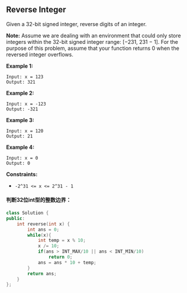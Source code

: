 ## Reverse Integer

Given a 32-bit signed integer, reverse digits of an integer.

**Note:**
Assume we are dealing with an environment that could only store integers within the 32-bit signed integer range: [−231, 231 − 1]. For the purpose of this problem, assume that your function returns 0 when the reversed integer overflows.

**Example 1:**

```
Input: x = 123
Output: 321
```

**Example 2:**

```
Input: x = -123
Output: -321
```

**Example 3:**

```
Input: x = 120
Output: 21
```

**Example 4:**

```
Input: x = 0
Output: 0
```

**Constraints:**

- `-2^31 <= x <= 2^31 - 1`

#### 判断32位int型的整数边界：

```c++
class Solution {
public:
    int reverse(int x) {
        int ans = 0;
        while(x){
            int temp = x % 10;
            x /= 10;
            if(ans > INT_MAX/10 || ans < INT_MIN/10)
                return 0;
            ans = ans * 10 + temp;
        }
        return ans;
    }
};
```

